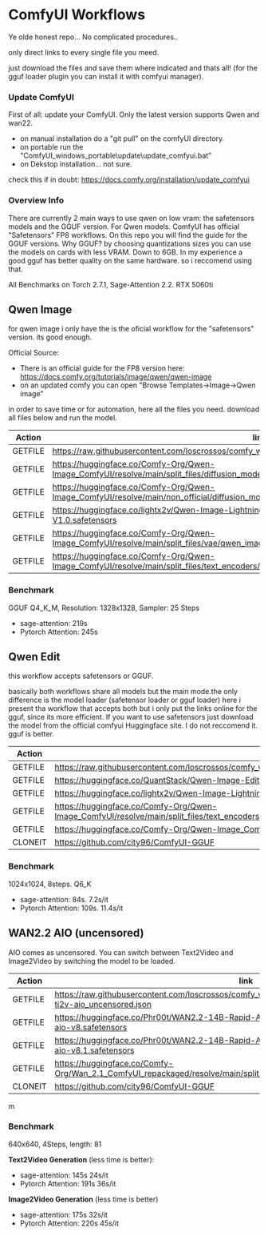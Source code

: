 # ComfyUI Workflows

Ye olde honest repo... No complicated procedures..

only direct links to every single file you meed.

just download the files and save them where indicated and thats all!
(for the gguf loader plugin you can install it with comfyui manager).


### Update ComfyUI

First of all: update your ComfyUI. Only the latest version supports Qwen and wan22.

- on manual installation do a "git pull" on the comfyUI directory.
- on portable run the "ComfyUI_windows_portable\update\update_comfyui.bat"
- on Dekstop installation... not sure.

check this if in doubt: https://docs.comfy.org/installation/update_comfyui

### Overview Info

There are currently 2 main ways to use qwen on low vram: the safetensors models and the GGUF version.
For Qwen models. ComfyUI has official "Safetensors" FP8 workflows. On this repo you will find the guide for the GGUF versions. Why GGUF? by choosing quantizations sizes you can use the models on cards with less VRAM. Down to 6GB.
In my experience a good gguf has better quality on the same hardware. so i reccomend using that.

All Benchmarks on Torch 2.7.1, Sage-Attention 2.2. RTX 5060ti

## Qwen Image


for qwen image i only have the is the oficial workflow for the "safetensors" version. its good enough.


Official Source:
- There is an official guide for the FP8 version here: https://docs.comfy.org/tutorials/image/qwen/qwen-image 
- on an updated comfy you can open "Browse Templates->Image->Qwen image"


in order to save time or for automation, here all the files you need. download all files below and run the model.


Action  | link                                                                                                                              | save to
---     |---                                                                                                                                | ---
GETFILE | https://raw.githubusercontent.com/loscrossos/comfy_workflows/refs/heads/main/comfy_wf_qwen_image.json   | ComfyUI/user/default/workflows
GETFILE | https://huggingface.co/Comfy-Org/Qwen-Image_ComfyUI/resolve/main/split_files/diffusion_models/qwen_image_fp8_e4m3fn.safetensors  | ComfyUI/models/diffusion_models/
GETFILE | https://huggingface.co/Comfy-Org/Qwen-Image_ComfyUI/resolve/main/non_official/diffusion_models/qwen_image_distill_full_fp8_e4m3fn.safetensors | ComfyUI/models/diffusion_models/
GETFILE | https://huggingface.co/lightx2v/Qwen-Image-Lightning/resolve/main/Qwen-Image-Lightning-8steps-V1.0.safetensors  | ComfyUI/models/loras
GETFILE | https://huggingface.co/Comfy-Org/Qwen-Image_ComfyUI/resolve/main/split_files/vae/qwen_image_vae.safetensors | ComfyUI/models/vae
GETFILE | https://huggingface.co/Comfy-Org/Qwen-Image_ComfyUI/resolve/main/split_files/text_encoders/qwen_2.5_vl_7b_fp8_scaled.safetensors | ComfyUI/models/text_encoders




### Benchmark
GGUF Q4_K_M, Resolution: 1328x1328, Sampler: 25 Steps
- sage-attention: 219s
- Pytorch Attention: 245s







## Qwen Edit

this workflow accepts safetensors or GGUF. 

basically both workflows share all models but the main mode.the only difference is the model loader (safetensor loader or gguf loader)
here i present tha workflow that accepts both but i only put the links online for the gguf, since its more efficient.
If you want to use safetensors just download the model from the official comfyui Huggingface site. I do not reccomend it. gguf is better.

Action  | link                                                                                                                              | save to
---     |---                                                                                                                                | ---
GETFILE | https://raw.githubusercontent.com/loscrossos/comfy_workflows/refs/heads/main/comfy_wf_qwen_edit_safetensorGGUF.json               |ComfyUI/user/default/workflows
GETFILE | https://huggingface.co/QuantStack/Qwen-Image-Edit-GGUF/resolve/main/Qwen_Image_Edit-Q6_K.gguf                                     |ComfyUI/models/unet
GETFILE | https://huggingface.co/lightx2v/Qwen-Image-Lightning/resolve/main/Qwen-Image-Lightning-8steps-V1.0.safetensors                    |ComfyUI/models/loras
GETFILE | https://huggingface.co/Comfy-Org/Qwen-Image_ComfyUI/resolve/main/split_files/text_encoders/qwen_2.5_vl_7b_fp8_scaled.safetensors  |ComfyUI/models/text_encoders
GETFILE | https://huggingface.co/Comfy-Org/Qwen-Image_ComfyUI/resolve/main/split_files/vae/qwen_image_vae.safetensors  	                    |ComfyUI/models/vae  
CLONEIT | https://github.com/city96/ComfyUI-GGUF                                                                                            |ComfyUI/custom_nodes 
 

### Benchmark

1024x1024, 8steps. Q6_K
- sage-attention:   84s. 7.2s/it
- Pytorch Attention: 109s. 11.4s/it



## WAN2.2 AIO (uncensored)

AIO comes as uncensored.
You can switch between Text2Video and Image2Video by switching the model to be loaded.

Action  | link                                                                                                                              | save to
---     |---                                                                                                                                | ---
GETFILE |https://raw.githubusercontent.com/loscrossos/comfy_workflows/refs/heads/main/comfy_wf_wan2.2-ti2v-aio_uncensored.json | ComfyUI/user/default/workflows
GETFILE |https://huggingface.co/Phr00t/WAN2.2-14B-Rapid-AllInOne/resolve/main/v8/wan2.2-i2v-rapid-aio-v8.safetensors | ComfyUI/models/checkpoints/
GETFILE |https://huggingface.co/Phr00t/WAN2.2-14B-Rapid-AllInOne/resolve/main/v8/wan2.2-t2v-rapid-aio-v8.1.safetensors | ComfyUI/models/checkpoints/
GETFILE |https://huggingface.co/Comfy-Org/Wan_2.1_ComfyUI_repackaged/resolve/main/split_files/clip_vision/clip_vision_h.safetensors | core_rope/models/
CLONEIT |https://github.com/city96/ComfyUI-GGUF | ComfyUI/custom_nodes
m

### Benchmark
640x640, 4Steps, length: 81

**Text2Video Generation** (less time is better):
- sage-attention: 145s 24s/it
- Pytorch Attention: 191s 36s/it

**Image2Video Generation** (less time is better)
- sage-attention: 175s 32s/it
- Pytorch Attention: 220s  45s/it